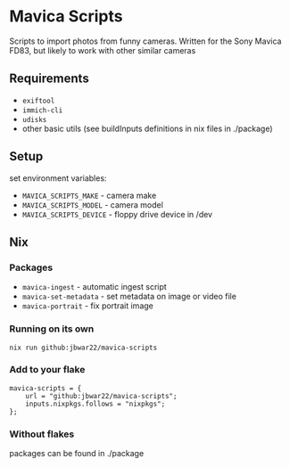 # Mavica Scripts
Scripts to import photos from funny cameras. Written for the Sony Mavica FD83, but likely to work with other similar cameras

## Requirements
- `exiftool`
- `immich-cli`
- `udisks`
- other basic utils (see buildInputs definitions in nix files in ./package)

## Setup
set environment variables:
- `MAVICA_SCRIPTS_MAKE` - camera make
- `MAVICA_SCRIPTS_MODEL` - camera model
- `MAVICA_SCRIPTS_DEVICE` - floppy drive device in /dev

## Nix
### Packages
- `mavica-ingest` - automatic ingest script
- `mavica-set-metadata` - set metadata on image or video file
- `mavica-portrait` - fix portrait image

### Running on its own
`nix run github:jbwar22/mavica-scripts`

### Add to your flake
```
mavica-scripts = {
    url = "github:jbwar22/mavica-scripts";
    inputs.nixpkgs.follows = "nixpkgs";
};
```

### Without flakes
packages can be found in ./package
